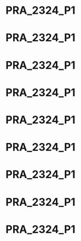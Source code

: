 # PRA_2324_P1
# PRA_2324_P1
# PRA_2324_P1
# PRA_2324_P1
# PRA_2324_P1
# PRA_2324_P1
# PRA_2324_P1
# PRA_2324_P1
# PRA_2324_P1
